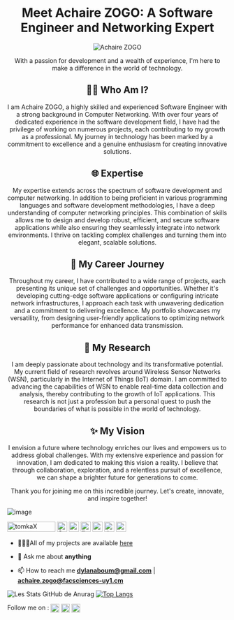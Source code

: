 
<!--
**tomkaX/tomkaX** is a ✨ _special_ ✨ repository because its `README.md` (this file) appears on your GitHub profile.

Here are some ideas to get you started:

- 🔭 I’m currently working on ...
- 🌱 I’m currently learning ...
- 👯 I’m looking to collaborate on ...
- 🤔 I’m looking for help with ...
- 💬 Ask me about ...
- 📫 How to reach me: ...
- 😄 Pronouns: ...
- ⚡ Fun fact: ...
-->


<h1 align="center">Meet Achaire ZOGO: A Software Engineer and Networking Expert</h1>
<p align="center">
  <img src="your-profile-picture-url.jpg" alt="Achaire ZOGO">
</p>
<p align="center">With a passion for development and a wealth of experience, I'm here to make a difference in the world of technology.</p>
<h2 align="center">👨‍💻 Who Am I?</h2>
<p align="center">
  I am Achaire ZOGO, a highly skilled and experienced Software Engineer with a strong background in Computer Networking. With over four years of dedicated experience in the software development field, I have had the privilege of working on numerous projects, each contributing to my growth as a professional. My journey in technology has been marked by a commitment to excellence and a genuine enthusiasm for creating innovative solutions.
</p>
<h2 align="center">🌐 Expertise</h2>
<p align="center">
  My expertise extends across the spectrum of software development and computer networking. In addition to being proficient in various programming languages and software development methodologies, I have a deep understanding of computer networking principles. This combination of skills allows me to design and develop robust, efficient, and secure software applications while also ensuring they seamlessly integrate into network environments. I thrive on tackling complex challenges and turning them into elegant, scalable solutions.
</p>
<h2 align="center">🚀 My Career Journey</h2>
<p align="center">
  Throughout my career, I have contributed to a wide range of projects, each presenting its unique set of challenges and opportunities. Whether it's developing cutting-edge software applications or configuring intricate network infrastructures, I approach each task with unwavering dedication and a commitment to delivering excellence. My portfolio showcases my versatility, from designing user-friendly applications to optimizing network performance for enhanced data transmission.
</p>
<h2 align="center">🔬 My Research</h2>
<p align="center">
  I am deeply passionate about technology and its transformative potential. My current field of research revolves around Wireless Sensor Networks (WSN), particularly in the Internet of Things (IoT) domain. I am committed to advancing the capabilities of WSN to enable real-time data collection and analysis, thereby contributing to the growth of IoT applications. This research is not just a profession but a personal quest to push the boundaries of what is possible in the world of technology.
</p>
<h2 align="center">✨ My Vision</h2>
<p align="center">
  I envision a future where technology enriches our lives and empowers us to address global challenges. With my extensive experience and passion for innovation, I am dedicated to making this vision a reality. I believe that through collaboration, exploration, and a relentless pursuit of excellence, we can shape a brighter future for generations to come.
</p>
<p align="center">Thank you for joining me on this incredible journey. Let's create, innovate, and inspire together!</p>
 
   ![image](https://images.squarespace-cdn.com/content/v1/5e4d7de0d74fc34b2460cac6/1582170204144-CMMUVF14OKZ7YELCOSUF/ke17ZwdGBToddI8pDm48kPoswlzjSVMM-SxOp7CV59BZw-zPPgdn4jUwVcJE1ZvWQUxwkmyExglNqGp0IvTJZamWLI2zvYWH8K3-s_4yszcp2ryTI0HqTOaaUohrI8PI6FXy8c9PWtBlqAVlUS5izpdcIXDZqDYvprRqZ29Pw0o/DEVOPS+GIF.gif)
  
<p align="left"> 
  <img src="https://komarev.com/ghpvc/?username=tomkax" alt="tomkaX" width="110" height="23" />
  <!--<img src="https://img.icons8.com/color/48/000000/git.png" alt="git" width="23" height="23"/>  -->
 
  <img src="./images/linux.png" alt="GNU/Linux" width="23" height="23"/>
  <img src="https://img.icons8.com/color/344/c-programming.png" alt="c++" width="23" height="23"/>
  <!--<img src="https://img.icons8.com/color/344/c-plus-plus-logo.png" alt="c++" width="23" height="23"/> -->
  <!--<img src="https://img.icons8.com/material-rounded/2x/26e07f/android-os.png" alt="android" width="23" height="23"/>-->
  <!--<img src="./images/old-vmware-logo.png" alt="vmware workstation" width="23" height="23"/> -->
  
  <img src="https://img.icons8.com/color/344/flutter.png" alt="flutter" width="23" height="23"/>
  <img src="https://img.icons8.com/color/48/000000/python.png" alt="python" width="23" height="23"/>
  <img src="./images/docker.png" alt="docker" width="23" height="23"/>
  <img src="./images/icons8-ansible-48.png" alt="ansible" width="23" height="23"/>
</p>

- 👨🏽‍💻All of my projects are available  [here](https://github.com/Achaire-Zogo?tab=repositories)

- 💬 Ask me about **anything**

- 📫 How to reach me **dylanaboum@gmail.com** | **achaire.zogo@facsciences-uy1.cm**

<p align="center">
 
![Les Stats GitHub de Anurag](https://github-readme-stats.vercel.app/api?username=Achaire-Zogo&show_icons=true&theme=midnight-purple)
[![Top Langs](https://github-readme-stats.vercel.app/api/top-langs/?username=Achaire-Zogo&layout=compact)](https://github.com/anuraghazra/github-readme-stats)
 
</p>


<!-- Don't forget to fork this repo and say thanks to **tomkaX/tomkaX** it  appears on your GitHub profile. -->

<p align="left">

Follow me on : <a href="https://www.linkedin.com/in/steve-nanfack-048a30207/" target="blank"><img align="center" src="https://cdn.jsdelivr.net/npm/simple-icons@3.0.1/icons/linkedin.svg" alt="https://www.linkedin.com/in/steve-nanfack-048a30207/" height="20" width="20" /></a>
  <a href="https://www.facebook.com/nanfack.steve7/" target="blank"><img align="center" src="https://cdn.jsdelivr.net/npm/simple-icons@3.0.1/icons/facebook.svg" alt="https://www.facebook.com/stevebhhj/" height="20" width="20" /></a>
  <a href="https://twitter.com/nanfack_steve_" target="blank"><img align="center" src="https://cdn.jsdelivr.net/npm/simple-icons@3.0.1/icons/twitter.svg" alt="https://twitter.com/nanfack_steve_" height="20" width="20" /></a>

</p>
